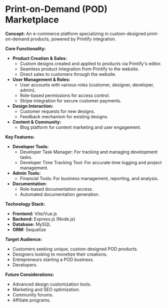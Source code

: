 # Print-on-Demand (POD) Marketplace

**Concept:** An e-commerce platform specializing in custom-designed print-on-demand products, powered by Printify integration.

**Core Functionality:**

* **Product Creation & Sales:**
    * Custom designs created and applied to products via Printify's editor.
    * Seamless product integration from Printify to the website.
    * Direct sales to customers through the website.
* **User Management & Roles:**
    * User accounts with various roles (customer, designer, developer, admin).
    * Role-based permissions for access control.
    * Stripe integration for secure customer payments.
* **Design Interaction:**
    * Customer requests for new designs.
    * Feedback mechanism for existing designs.
* **Content & Community:**
    * Blog platform for content marketing and user engagement.

**Key Features:**

* **Developer Tools:**
    * Developer Task Manager: For tracking and managing development tasks.
    * Developer Time Tracking Tool: For accurate time logging and project management.
* **Admin Tools:**
    * Financial Tools: For business management, reporting, and analysis.
* **Documentation:**
    * Role-based documentation access.
    * Automated documentation generation.

**Technology Stack:**

* **Frontend:** Vite/Vue.js
* **Backend:** Express.js (Node.js)
* **Database:** MySQL
* **ORM:** Sequelize

**Target Audience:**

* Customers seeking unique, custom-designed POD products.
* Designers looking to monetize their creations.
* Entrepreneurs starting a POD business.
* Developers.

**Future Considerations:**

* Advanced design customization tools.
* Marketing and SEO optimization.
* Community forums.
* Affiliate programs.